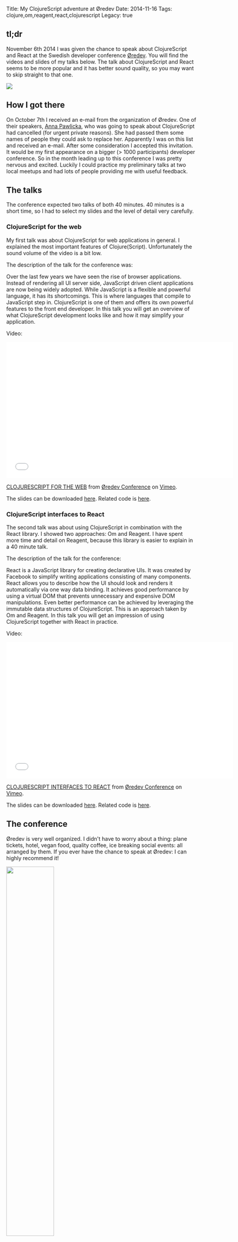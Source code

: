 Title: My ClojureScript adventure at Øredev
Date: 2014-11-16
Tags: clojure,om,reagent,react,clojurescript
Legacy: true

## tl;dr

November 6th 2014 I was given the chance to speak about ClojureScript and React at the Swedish developer conference [Øredev](http://oredev.org/2014/speakers/michiel-borkent). You will find the videos and slides of my talks below. The talk about ClojureScript and React seems to be more popular and it has better sound quality, so you may want to skip straight to that one.

<img align="center" src="/assets/oredev-2014/michiel_clojurescript_ftw.jpg">

## How I got there

On October 7th I received an e-mail from the organization of Øredev. One of their speakers, [Anna Pawlicka](https://twitter.com/annapawlicka), who was going to speak about ClojureScript had cancelled (for urgent private reasons). She had passed them some names of people they could ask to replace her. Apparently I was on this list and received an e-mail. After some consideration I accepted this invitation. It would be my first appearance on a bigger (> 1000 participants) developer conference. So in the month leading up to this conference I was pretty nervous and excited. Luckily I could practice my preliminary talks at two local meetups and had lots of people providing me with useful feedback.

## The talks

The conference expected two talks of both 40 minutes. 40 minutes is a short time, so I had to select my slides and the level of detail very carefully.

### ClojureScript for the web

My first talk was about ClojureScript for web applications in general. I explained the most important features of Clojure(Script). Unfortunately the sound volume of the video is a bit low.

The description of the talk for the conference was:

Over the last few years we have seen the rise of browser
applications. Instead of rendering all UI server side, JavaScript
driven client applications are now being widely adopted. While
JavaScript is a flexible and powerful language, it has its
shortcomings. This is where languages that compile to
JavaScript step in. ClojureScript is one of them and offers its own
powerful features to the front end developer. In this talk you will
get an overview of what ClojureScript development looks like and how
it may simplify your application.

Video:

<iframe src="//player.vimeo.com/video/111214648" width="600" height="360" frameborder="0" webkitallowfullscreen mozallowfullscreen allowfullscreen></iframe> <p><a href="http://vimeo.com/111214648">CLOJURESCRIPT FOR THE WEB</a> from <a href="http://vimeo.com/user4280938">&Oslash;redev Conference</a> on <a href="https://vimeo.com">Vimeo</a>.</p>

The slides can be downloaded [here](http://michielborkent.nl/oredev14/ClojureScript_for_the_web.pdf). Related code is [here](https://github.com/borkdude/oredev2014).

### ClojureScript interfaces to React

The second talk was about using ClojureScript in combination with the
React library. I showed two approaches: Om and Reagent. I have spent
more time and detail on Reagent, because this library is easier to
explain in a 40 minute talk.

The description of the talk for the conference:

React is a JavaScript library for creating declarative UIs. It was
created by Facebook to simplify writing applications consisting of
many components. React allows you to describe how the UI should look and renders
it automatically via one way data binding. It achieves good
performance by using a virtual DOM that prevents unnecessary and
expensive DOM manipulations. Even better performance can be achieved
by leveraging the immutable data structures of ClojureScript. This is
an approach taken by Om and Reagent. In this talk you will get an
impression of using ClojureScript together with React in practice.

Video:

<iframe src="//player.vimeo.com/video/111289716" width="600" height="360" frameborder="0" webkitallowfullscreen mozallowfullscreen allowfullscreen></iframe> <p><a href="http://vimeo.com/111289716">CLOJURESCRIPT INTERFACES TO REACT</a> from <a href="http://vimeo.com/user4280938">&Oslash;redev Conference</a> on <a href="https://vimeo.com">Vimeo</a>.</p>

The slides can be downloaded [here](http://michielborkent.nl/oredev14/ClojureScript_interfaces_to_React.pdf). Related code is [here](https://github.com/borkdude/oredev2014).

## The conference

Øredev is very well organized. I didn't have to worry about a thing:
plane tickets, hotel, vegan food, quality coffee, ice breaking social
events: all arranged by them. If you ever have the chance to speak at
Øredev: I can highly recommend it!

<img align="center" src="/assets/oredev-2014/badge.jpg" width="50%">

<img align="center" src="/assets/oredev-2014/vegan-food-oredev.jpg" width="50%">

I wasn't the only person doing Clojure-related
talks. [Ryan Neufield](https://twitter.com/rkneufeld), the main author
of the Clojure Cookbook and Pedestal contributor was there talking
about Datomic and Pedestal. Rob Ashton shared his lessons learned
while creating a database with Clojure. Neal Ford talked on functional
thinking in Java, Scala and Clojure. Here's a picture of Ryan
presenting about Pedestal:

<img align="center" src="/assets/oredev-2014/ryan-pedestal.jpg" width="50%">

## Thanks

During these 40 minute talks I didn't have the time to thank people
who helped me during my month of preparation in one way or
another. Here is a list of people and companies I would like to thank
for their help or support:

- Anders Janmyr
- [Anna Pawlicka](http://www.twitter.com/annapawlicka)
- [Barbara Borkent](http://www.twitter.com/lalage_)
- [David Nolen](http://www.twitter.com/swannodette)
- Denis Fuenzalida
- Emily Holweck
- [Finalist](http://www.finalist.nl) (company)
- [Jayway](http://www.jayway.com) (company)
- [Martin van Amersfoorth](http://www.twitter.com/mamersfo)
- Matthijs Steen
- Ustun Ozgur
- [Vijay Kiran](http://www.twitter.com/vijaykiran)

## Resources

Lastly, for what it's worth, here is a raw list of resources that I found
interesting to study while I was preparing my talks. Have fun with those!

- [Clojurescript Up and Running](http://shop.oreilly.com/product/0636920025139.do)
- http://www.infoq.com/news/2014/01/om-react
- http://www.lexicallyscoped.com/2013/12/25/slice-of-reactjs-and-cljs.html
- http://adamsolove.com/js/clojure/2014/01/06/om-experience-report.html
- http://www.joshlehman.me/rewriting-the-react-tutorial-in-om/
- https://t.co/bzQcj0OsPW - PureScript
- http://2013.jsconf.eu/speakers/pete-hunt-react-rethinking-best-practices.html
- https://www.youtube.com/watch?v=SiFwRtCnxv4 - Nolen on immutability
- https://www.youtube.com/watch?v=-DX3vJiqxm4 - Secrets of the Virtual DOM
- http://www.funnyant.com/reactjs-what-is-it/
- https://twitter.com/swannodette/status/407750614727524352 - historic tweet of David Nolen porting React code to Cljs
- http://spootnik.org/entries/2014/10/26_from-angularjs-to-om-a-walk-through.html - from Angular to Om
- http://www.infoq.com/presentations/ClojureScript-Javelin
- https://github.com/enaqx/awesome-react
- http://stackoverflow.com/questions/21109361/why-is-reacts-concept-of-virtual-dom-said-to-be-more-performant-than-dirty-mode
- https://github.com/swannodette/om/blob/master/src/om/core.cljs#L250
- https://www.youtube.com/watch?v=noiGVQoyYHw#t=72 - Clojure: 10 big ideas
- https://keminglabs.com/blog/cljs-app-designs/ - A sampler of ClojureScript application designs
- http://teropa.info/blog/2013/10/18/single-page-webapps-in-clojurescript-with-pedestal.html - SPA in Pedestal
- https://groups.google.com/d/topic/pedestal-users/jODwmJUIUcg/discussion - Why Pedestal App is (probably) discontinued
- http://blog.cognitect.com/blog/2014/10/24/analysis-of-the-state-of-clojure-and-clojurescript-survey-2014 - Clojure 2014 survey
